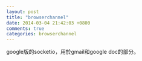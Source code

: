 ```yaml
---
layout: post
title: "browserchannel"
date: 2014-03-04 21:42:03 +0800
comments: true
categories: browserchannel
---
```


google版的socketio，用於gmail和google doc的部分。  

